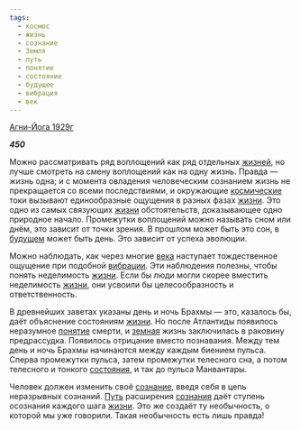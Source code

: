 ```yaml
---
tags:
  - космос
  - жизнь
  - сознание
  - Земля
  - путь
  - понятие
  - состояние
  - будущее
  - вибрация
  - век
---
```

[Агни-Йога 1929г](https://127.0.0.1:4002/agni/1929)

___450___

Можно рассматривать ряд воплощений как ряд отдельных [жизней](../../../tags/#жизнь), но лучше смотреть на смену воплощений как на одну жизнь. Правда — жизнь одна; и с момента овладения человеческим сознанием жизнь не прекращается со всеми последствиями, и окружающие [космические](../../../tags/#космос) токи вызывают единообразные ощущения в разных фазах [жизни](../../../tags/#жизнь). Это одно из самых связующих [жизни](../../../tags/#жизнь) обстоятельств, доказывающее одно природное начало. Промежутки воплощений можно называть сном или днём, это зависит от точки зрения. В прошлом может быть это сон, в [будущем](../../../tags/#будущее) может быть день. Это зависит от успеха эволюции.   

Можно наблюдать, как через многие [века](../../../tags/#[век](../../../tags/#век)) наступает тождественное ощущение при подобной [вибрации](../../../tags/#вибрация). Эти наблюдения полезны, чтобы понять неделимость [жизни](../../../tags/#жизнь). Если бы люди могли скорее вместить неделимость [жизни](../../../tags/#жизнь), они усвоили бы целесообразность и ответственность.   

В древнейших заветах указаны день и ночь Брахмы — это, казалось бы, даёт объяснение состояниям [жизни](../../../tags/#жизнь). Но после Атлантиды появилось неразумное [понятие](../../../tags/#понятие) смерти, и [земная](../../../tags/#Земля) жизнь заключилась в раковину предрассудка. Появилось отрицание вместо познавания. Между тем день и ночь Брахмы начинаются между каждым биением пульса. Сперва промежутки пульса, затем промежутки телесного сна, а потом телесного и тонкого [состояния](../../../tags/#состояние), и так до пульса Манвантары.   

Человек должен изменить своё [сознание](../../../tags/#сознание), введя себя в цепь неразрывных сознаний. [Путь](../../../tags/#путь) расширения [сознания](../../../tags/#сознание) даёт ступень осознания каждого шага [жизни](../../../tags/#жизнь). Это же создаёт ту необычность, о которой мы уже говорили. Такая необычность есть лишь правда!